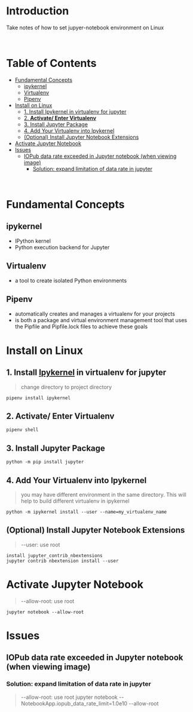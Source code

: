 <!-- omit in toc -->
# Introduction
Take notes of how to set jupyer-notebook environment on Linux

<br />

<!-- omit in toc -->
# Table of Contents
- [Fundamental Concepts](#fundamental-concepts)
  - [ipykernel](#ipykernel)
  - [Virtualenv](#virtualenv)
  - [Pipenv](#pipenv)
- [Install on Linux](#install-on-linux)
  - [1. Install Ipykernel in virtualenv for jupyter](#1-install-ipykernel-in-virtualenv-for-jupyter)
  - [2. **Activate/ Enter Virtualenv**](#2-activate-enter-virtualenv)
  - [3. Install Jupyter Package](#3-install-jupyter-package)
  - [4. Add Your Virtualenv into Ipykernel](#4-add-your-virtualenv-into-ipykernel)
  - [(Optional) Install Jupyter Notebook Extensions](#optional-install-jupyter-notebook-extensions)
- [Activate Jupyter Notebook](#activate-jupyter-notebook)
- [Issues](#issues)
  - [IOPub data rate exceeded in Jupyter notebook (when viewing image)](#iopub-data-rate-exceeded-in-jupyter-notebook-when-viewing-image)
    - [Solution: expand limitation of data rate in jupyter](#solution-expand-limitation-of-data-rate-in-jupyter)


<br />

# Fundamental Concepts
## ipykernel
* IPython kernel
* Python execution backend for Jupyter
## Virtualenv 
* a tool to create isolated Python environments
    
## Pipenv 
* automatically creates and manages a virtualenv for your projects
* is both a package and virtual environment management tool that uses the Pipfile and Pipfile.lock files to achieve these goals


# Install on Linux
## 1. Install [Ipykernel](https://ipython.readthedocs.io/en/stable/install/kernel_install.html) in virtualenv for jupyter
> change directory to project directory

    pipenv install ipykernel


## 2. **Activate/ Enter Virtualenv**

    pipenv shell

## 3. Install Jupyter Package
    python -m pip install jupyter

## 4. Add Your Virtualenv into Ipykernel
> you may have different environment in the same directory. This will help to build different virtualenv in ipykernel

    python -m ipykernel install --user --name=my_virtualenv_name

## (Optional) Install Jupyter Notebook Extensions
> --user: use root

    install jupyter_contrib_nbextensions
    jupyter contrib nbextension install --user

# Activate Jupyter Notebook
> --allow-root: use root

    jupyter notebook --allow-root

# Issues

## IOPub data rate exceeded in Jupyter notebook (when viewing image)
### Solution: expand limitation of data rate in jupyter
> --allow-root: use root
jupyter notebook --NotebookApp.iopub_data_rate_limit=1.0e10 --allow-root
